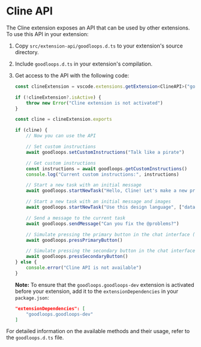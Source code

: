 # Cline API

The Cline extension exposes an API that can be used by other extensions. To use this API in your extension:

1. Copy `src/extension-api/goodloops.d.ts` to your extension's source directory.
2. Include `goodloops.d.ts` in your extension's compilation.
3. Get access to the API with the following code:

    ```ts
    const clineExtension = vscode.extensions.getExtension<ClineAPI>("goodloops.goodloops-dev")

    if (!clineExtension?.isActive) {
    	throw new Error("Cline extension is not activated")
    }

    const cline = clineExtension.exports

    if (cline) {
    	// Now you can use the API

    	// Set custom instructions
    	await goodloops.setCustomInstructions("Talk like a pirate")

    	// Get custom instructions
    	const instructions = await goodloops.getCustomInstructions()
    	console.log("Current custom instructions:", instructions)

    	// Start a new task with an initial message
    	await goodloops.startNewTask("Hello, Cline! Let's make a new project...")

    	// Start a new task with an initial message and images
    	await goodloops.startNewTask("Use this design language", ["data:image/webp;base64,..."])

    	// Send a message to the current task
    	await goodloops.sendMessage("Can you fix the @problems?")

    	// Simulate pressing the primary button in the chat interface (e.g. 'Save' or 'Proceed While Running')
    	await goodloops.pressPrimaryButton()

    	// Simulate pressing the secondary button in the chat interface (e.g. 'Reject')
    	await goodloops.pressSecondaryButton()
    } else {
    	console.error("Cline API is not available")
    }
    ```

    **Note:** To ensure that the `goodloops.goodloops-dev` extension is activated before your extension, add it to the `extensionDependencies` in your `package.json`:

    ```json
    "extensionDependencies": [
        "goodloops.goodloops-dev"
    ]
    ```

For detailed information on the available methods and their usage, refer to the `goodloops.d.ts` file.
